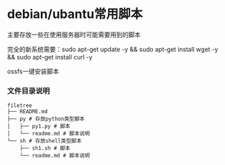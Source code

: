 

# debian/ubantu常用脚本

主要存放一些在使用服务器时可能需要用到的脚本

完全的新系统需要：sudo apt-get update -y && sudo apt-get install wget -y && sudo apt-get install curl -y

ossfs一键安装脚本

### 文件目录说明
```
filetree 
├── README.md
├── py # 存放python类型脚本
│ 	├── py1.py # 脚本
│ 	└── readme.md # 脚本说明
└── sh # 存放shell类型脚本
 	├── sh1.sh # 脚本
	└── readme.md # 脚本说明
```




